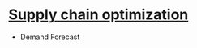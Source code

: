 # [Supply chain optimization](https://en.wikipedia.org/wiki/Supply-chain_optimization)
* Demand Forecast
